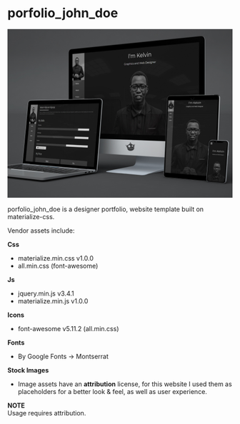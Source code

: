 # porfolio_john_doe

![alt text](screenshots/john_doe_portfolio.jpg)

porfolio_john_doe is a designer portfolio, website template built on materialize-css.

Vendor assets include: <br>

**Css**
* materialize.min.css v1.0.0
* all.min.css (font-awesome)

**Js**
* jquery.min.js v3.4.1
* materialize.min.js v1.0.0

**Icons**
* font-awesome v5.11.2 (all.min.css)

**Fonts**
* By Google Fonts -> Montserrat

**Stock Images** <br>
* Image assets have an <b>attribution</b> license, for this website I used them as placeholders for a 
better look & feel, as well as user experience.

<b>NOTE</b> <br>
Usage requires attribution.
